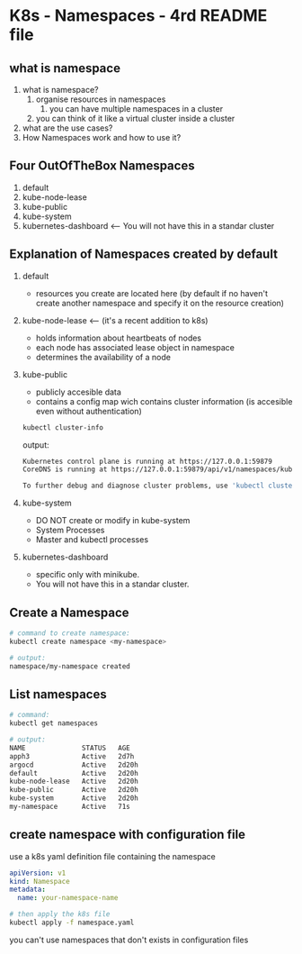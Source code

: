 # K8s - Namespaces - 4rd README file

## what is namespace

1. what is namespace?
    1. organise resources in namespaces
        1. you can have multiple namespaces in a cluster
    1. you can think of it like a virtual cluster inside  a cluster
1. what are the use cases?
1. How Namespaces work and how to use it?

## Four OutOfTheBox Namespaces

1. default
1. kube-node-lease
1. kube-public
1. kube-system
1. kubernetes-dashboard <-- You will not have this in a standar cluster

## Explanation of Namespaces created by default

1. default
    - resources you create are located here (by default if no haven't create another namespace and specify it on the resource creation)
1. kube-node-lease <-- (it's a recent addition to k8s)
    - holds information about heartbeats of nodes
    - each node has associated lease object in namespace
    - determines the availability of a node
1. kube-public
    - publicly accesible data
    - contains a config map wich contains cluster information (is accesible even without authentication)

    ```sh
    kubectl cluster-info
    ```

    output:

    ```sh
    Kubernetes control plane is running at https://127.0.0.1:59879
    CoreDNS is running at https://127.0.0.1:59879/api/v1/namespaces/kube-system/services/kube-dns:dns/proxy

    To further debug and diagnose cluster problems, use 'kubectl cluster-info dump'.
    ```

1. kube-system
    - DO NOT create or modify in kube-system
    - System Processes
    - Master and kubectl processes
1. kubernetes-dashboard
    - specific only with minikube.
    - You will not have this in a standar cluster.

## Create a Namespace

```sh
# command to create namespace:
kubectl create namespace <my-namespace>
```

```sh
# output:
namespace/my-namespace created
```

## List namespaces

```sh
# command:
kubectl get namespaces
```

```sh
# output:
NAME              STATUS   AGE
apph3             Active   2d7h
argocd            Active   2d20h
default           Active   2d20h
kube-node-lease   Active   2d20h
kube-public       Active   2d20h
kube-system       Active   2d20h
my-namespace      Active   71s
```

## create namespace with configuration file

use a k8s yaml definition file containing the namespace

```yaml
apiVersion: v1
kind: Namespace
metadata:
  name: your-namespace-name
```

```sh
# then apply the k8s file
kubectl apply -f namespace.yaml
```

you can't use namespaces that don't exists in configuration files

